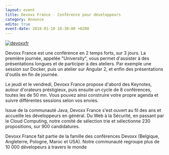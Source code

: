 ```yaml
---
layout: event
title: Devoxx France - Conférence pour développeurs
category: Annonce
edito: true
event-date: 2018-01-10 18:30:00 +0200
---
```

<a href="http://www.devoxx.fr" rel="external"><img style="margin-left:auto; margin-right:auto; display:block" src="{{ site.baseurl }}/images/sponsors/logo_devoxxfr_2018.png" title="devoxxfr" /></a>

<p>
Devoxx France est une conférence en 2 temps forts, sur 3 jours.
La première journée, appelée "University", vous permet d'assister à des présentations longues et de participer à des ateliers. Par exemple une session sur Docker, puis un atelier sur Angular 2, et enfin des présentations d'outils en fin de journée.
</p>

<p>
Le jeudi et le vendredi, Devoxx France propose d'abord des Keynotes, autour d'orateurs préstigieux, puis ensuite un cycle de 8 conférences, toutes les de 50 mn. Vous pouvez ainsi construire votre propre agenda et suivre différentes sessions selon vos envies.
</p>

<p>
Issue de la communauté Java, Devoxx France s'est ouvert au fil des ans et accueille les développeurs en général. Du Web à la Sécurité, en passant par le Cloud Computing, notre comité de sélection trie et sélectionne 230 propositions, sur 900 candidatures.
</p>

<p>
Devoxx France fait partie de la famille des conférences Devoxx (Belgique, Angleterre, Pologne, Maroc et USA). Notre communauté regroupe plus de 10 000 dévelopeurs à travers le monde
</p>
